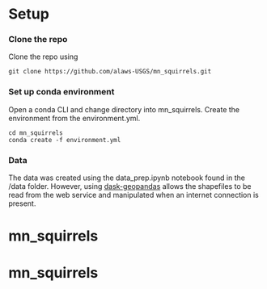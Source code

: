 # Setup

### Clone the repo

Clone the repo using

```
git clone https://github.com/alaws-USGS/mn_squirrels.git
```

### Set up conda environment
Open a conda CLI and change directory into mn_squirrels. Create the environment from the
environment.yml.

```
cd mn_squirrels
conda create -f environment.yml
```

### Data
The data was created using the data_prep.ipynb notebook found in the /data folder. However, using [dask-geopandas](https://dask-geopandas.readthedocs.io/en/stable/) allows the shapefiles to be read from the web service and manipulated when an internet connection is present.

# mn_squirrels
# mn_squirrels
